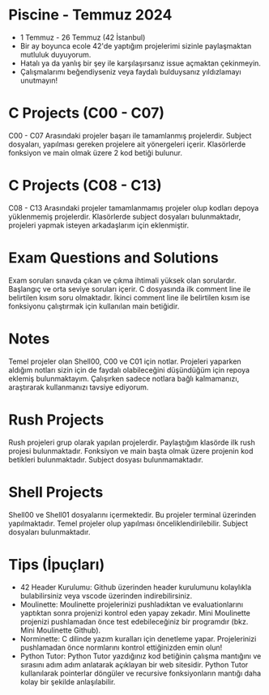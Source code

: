 # Piscine - Temmuz 2024
* 1 Temmuz - 26 Temmuz (42 İstanbul)
* Bir ay boyunca ecole 42'de yaptığım projelerimi sizinle paylaşmaktan mutluluk duyuyorum.
* Hatalı ya da yanlış bir şey ile karşılaşırsanız issue açmaktan çekinmeyin.
* Çalışmalarımı beğendiyseniz veya faydalı bulduysanız yıldızlamayı unutmayın!

# C Projects (C00 - C07)
C00 - C07 Arasındaki projeler başarı ile tamamlanmış projelerdir.
Subject dosyaları, yapılması gereken projelere ait yönergeleri içerir.
Klasörlerde fonksiyon ve main olmak üzere 2 kod betiği bulunur.

# C Projects (C08 - C13)
C08 - C13 Arasındaki projeler tamamlanmamış projeler olup kodları depoya yüklenmemiş projelerdir.
Klasörlerde subject dosyaları bulunmaktadır, projeleri yapmak isteyen arkadaşlarım için eklenmiştir.

# Exam Questions and Solutions
Exam soruları sınavda çıkan ve çıkma ihtimali yüksek olan sorulardır.
Başlangıç ve orta seviye soruları içerir.
C dosyasında ilk comment line ile belirtilen kısım soru olmaktadır.
İkinci comment line ile belirtilen kısım ise fonksiyonu çalıştırmak için kullanılan main betiğidir.

# Notes
Temel projeler olan Shell00, C00 ve C01 için notlar.
Projeleri yaparken aldığım notları sizin için de faydalı olabileceğini düşündüğüm için repoya eklemiş bulunmaktayım.
Çalışırken sadece notlara bağlı kalmamanızı, araştırarak kullanmanızı tavsiye ediyorum.

# Rush Projects
Rush projeleri grup olarak yapılan projelerdir.
Paylaştığım klasörde ilk rush projesi bulunmaktadır.
Fonksiyon ve main başta olmak üzere projenin kod betikleri bulunmaktadır.
Subject dosyası bulunmamaktadır.

# Shell Projects
Shell00 ve Shell01 dosyalarını içermektedir.
Bu projeler terminal üzerinden yapılmaktadır.
Temel projeler olup yapılması önceliklendirilebilir.
Subject dosyaları bulunmaktadır.

# Tips (İpuçları)
* 42 Header Kurulumu: Github üzerinden header kurulumunu kolaylıkla bulabilirsiniz veya vscode üzerinden indirebilirsiniz.
* Moulinette: Moulinette projelerinizi pushladıktan ve evaluationlarını yaptıktan sonra projenizi kontrol eden yapay zekadır. Mini Moulinette projenizi pushlamadan önce test edebileceğiniz bir programdır (bkz. Mini Moulinette Github).
* Norminette: C dilinde yazım kuralları için denetleme yapar. Projelerinizi pushlamadan önce normlarını kontrol ettiğinizden emin olun!
* Python Tutor: Python Tutor yazdığınız kod betiğinin çalışma mantığını ve sırasını adım adım anlatarak açıklayan bir web sitesidir. Python Tutor kullanılarak pointerlar döngüler ve recursive fonksiyonların mantığı daha kolay bir şekilde anlaşılabilir.
